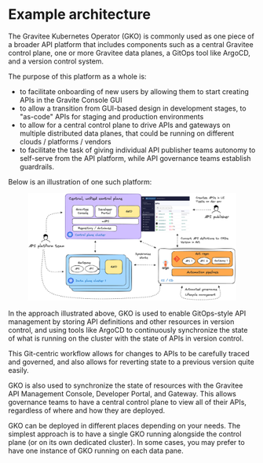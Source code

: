 # Example architecture

The Gravitee Kubernetes Operator (GKO) is commonly used as one piece of a broader API platform that includes components such as a central Gravitee control plane, one or more Gravitee data planes, a GitOps tool like ArgoCD, and a version control system.

The purpose of this platform as a whole is:

* to facilitate onboarding of new users by allowing them to start creating APIs in the Gravite Console GUI
* to allow a transition from GUI-based design in development stages, to "as-code" APIs for staging and production environments
* to allow for a central control plane to drive APIs and gateways on multiple distributed data planes, that could be running on different clouds / platforms / vendors
* to facilitate the task of giving individual API publisher teams autonomy to self-serve from the API platform, while API governance teams establish guardrails.

Below is an illustration of one such platform:

<figure><img src="../../4.4/.gitbook/assets/image (9) (1).png" alt=""><figcaption></figcaption></figure>

In the approach illustrated above, GKO is used to enable GitOps-style API management by storing API definitions and other resources in version control, and using tools like ArgoCD to continuously synchronize the state of what is running on the cluster with the state of APIs in version control.

This Git-centric workflow allows for changes to APIs to be carefully traced and governed, and also allows for reverting state to a previous version quite easily.

GKO is also used to synchronize the state of resources with the Gravitee API Management Console, Developer Portal, and Gateway. This allows governance teams to have a central control plane to view all of their APIs, regardless of where and how they are deployed.

GKO can be deployed in different places depending on your needs. The simplest approach is to have a single GKO running alongside the control plane (or on its own dedicated cluster). In some cases, you may prefer to have one instance of GKO running on each data pane.
